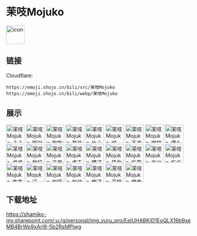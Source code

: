 # 茉吱Mojuko
<img src="https://emoji.shojo.cn/bili/src/茉吱Mojuko/icon.png" width="50" height="50" alt="icon">

## 链接
Cloudflare:
```
https://emoji.shojo.cn/bili/src/茉吱Mojuko
https://emoji.shojo.cn/bili/webp/茉吱Mojuko
```
## 展示
<img src="https://emoji.shojo.cn/bili/src/茉吱Mojuko/茉吱Mojuko-？？？.png" width="50" height="50" alt="茉吱Mojuko-？？？">
<img src="https://emoji.shojo.cn/bili/src/茉吱Mojuko/茉吱Mojuko-啊对对对.png" width="50" height="50" alt="茉吱Mojuko-啊对对对">
<img src="https://emoji.shojo.cn/bili/src/茉吱Mojuko/茉吱Mojuko-抱抱.png" width="50" height="50" alt="茉吱Mojuko-抱抱">
<img src="https://emoji.shojo.cn/bili/src/茉吱Mojuko/茉吱Mojuko-暴风哭泣.png" width="50" height="50" alt="茉吱Mojuko-暴风哭泣">
<img src="https://emoji.shojo.cn/bili/src/茉吱Mojuko/茉吱Mojuko-比心.png" width="50" height="50" alt="茉吱Mojuko-比心">
<img src="https://emoji.shojo.cn/bili/src/茉吱Mojuko/茉吱Mojuko-啵一口.png" width="50" height="50" alt="茉吱Mojuko-啵一口">
<img src="https://emoji.shojo.cn/bili/src/茉吱Mojuko/茉吱Mojuko-不准跑.png" width="50" height="50" alt="茉吱Mojuko-不准跑">
<img src="https://emoji.shojo.cn/bili/src/茉吱Mojuko/茉吱Mojuko-嘚瑟.png" width="50" height="50" alt="茉吱Mojuko-嘚瑟">
<img src="https://emoji.shojo.cn/bili/src/茉吱Mojuko/茉吱Mojuko-摸头.png" width="50" height="50" alt="茉吱Mojuko-摸头">
<img src="https://emoji.shojo.cn/bili/src/茉吱Mojuko/茉吱Mojuko-求求你.png" width="50" height="50" alt="茉吱Mojuko-求求你">
<img src="https://emoji.shojo.cn/bili/src/茉吱Mojuko/茉吱Mojuko-我好了.png" width="50" height="50" alt="茉吱Mojuko-我好了">
<img src="https://emoji.shojo.cn/bili/src/茉吱Mojuko/茉吱Mojuko-辛苦了.png" width="50" height="50" alt="茉吱Mojuko-辛苦了">
<img src="https://emoji.shojo.cn/bili/src/茉吱Mojuko/茉吱Mojuko-虚无.png" width="50" height="50" alt="茉吱Mojuko-虚无">
<img src="https://emoji.shojo.cn/bili/src/茉吱Mojuko/茉吱Mojuko-糟了.png" width="50" height="50" alt="茉吱Mojuko-糟了">
<img src="https://emoji.shojo.cn/bili/src/茉吱Mojuko/茉吱Mojuko-揍你哦.png" width="50" height="50" alt="茉吱Mojuko-揍你哦">
<img src="https://emoji.shojo.cn/bili/src/茉吱Mojuko/茉吱Mojuko-吃草.png" width="50" height="50" alt="茉吱Mojuko-吃草">
<img src="https://emoji.shojo.cn/bili/src/茉吱Mojuko/茉吱Mojuko-叉出去.png" width="50" height="50" alt="茉吱Mojuko-叉出去">
<img src="https://emoji.shojo.cn/bili/src/茉吱Mojuko/茉吱Mojuko-吃瓜.png" width="50" height="50" alt="茉吱Mojuko-吃瓜">
<img src="https://emoji.shojo.cn/bili/src/茉吱Mojuko/茉吱Mojuko-害羞.png" width="50" height="50" alt="茉吱Mojuko-害羞">
<img src="https://emoji.shojo.cn/bili/src/茉吱Mojuko/茉吱Mojuko-汗.png" width="50" height="50" alt="茉吱Mojuko-汗">
<img src="https://emoji.shojo.cn/bili/src/茉吱Mojuko/茉吱Mojuko-加班.png" width="50" height="50" alt="茉吱Mojuko-加班">
<img src="https://emoji.shojo.cn/bili/src/茉吱Mojuko/茉吱Mojuko-加油.png" width="50" height="50" alt="茉吱Mojuko-加油">
<img src="https://emoji.shojo.cn/bili/src/茉吱Mojuko/茉吱Mojuko-歇了.png" width="50" height="50" alt="茉吱Mojuko-歇了">
<img src="https://emoji.shojo.cn/bili/src/茉吱Mojuko/茉吱Mojuko-开锅.png" width="50" height="50" alt="茉吱Mojuko-开锅">
<img src="https://emoji.shojo.cn/bili/src/茉吱Mojuko/茉吱Mojuko-嫌弃.png" width="50" height="50" alt="茉吱Mojuko-嫌弃">

## 下载地址

https://shamiko-my.sharepoint.com/:u:/g/personal/img_yuru_pro/EeIUHABKiD1EoQLX16b9xeMB4BrWo9xArI8-5b2RsMPIwg